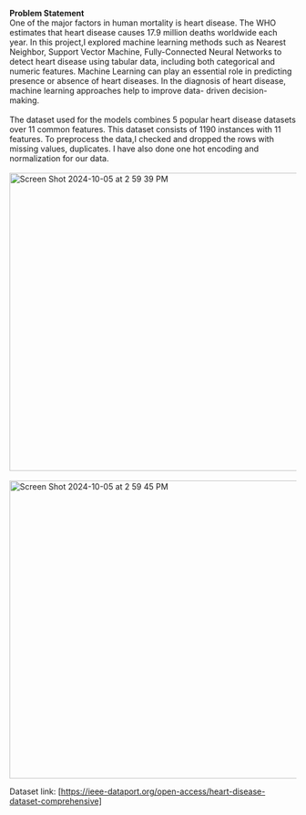**Problem Statement** <br />
One of the major factors in human mortality is heart disease. The WHO estimates that heart disease causes 17.9 million deaths worldwide each year. In this project,I explored machine learning methods such as Nearest Neighbor, Support Vector Machine, Fully-Connected Neural Networks to detect heart disease using tabular data, including both categorical and numeric features. Machine Learning can play an essential role in predicting presence or absence of heart diseases. In the diagnosis of heart disease, machine learning approaches help to improve data- driven decision-making.
<br />
<br />
The dataset used for the models combines 5 popular heart disease datasets over 11 common features. This dataset consists of 1190 instances with 11 features. To preprocess the data,I checked and dropped the rows with missing values, duplicates. I have also done one hot encoding and normalization for our data.
<br />
<br />
<img width="523" alt="Screen Shot 2024-10-05 at 2 59 39 PM" src="https://github.com/user-attachments/assets/794fc383-1835-4580-a2b7-cd2af2722b6b">
<br />
<br />
<img width="523" alt="Screen Shot 2024-10-05 at 2 59 45 PM" src="https://github.com/user-attachments/assets/8842d19d-e71f-41d4-857e-3d512f1be10d">

Dataset link: [https://ieee-dataport.org/open-access/heart-disease-dataset-comprehensive]
